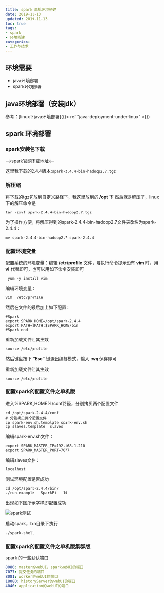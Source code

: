```yaml
---
title: spark 单机环境搭建
date: 2019-11-13
updated: 2019-11-13
toc: true
tags: 
- spark 
- 环境搭建
categories: 
- 工作与技术
---
```


## 环境需要

- java环境部署
- spark环境部署

## java环境部署（安装jdk）

参考：[linux下java环境部署]({{< ref "java-deployment-under-linux" >}})

## spark 环境部署

### spark安装包下载

-->[spark官网下载地址](http://spark.apache.org/downloads.html)<--

这里我下载的2.4.4版本:`spark-2.4.4-bin-hadoop2.7.tgz`

### 解压缩

将下载的tgz包放到自定义路径下，我这里放到的 **/opt** 下
然后就是解压了，linux下的解压命令是

```shell
tar -zxvf spark-2.4.4-bin-hadoop2.7.tgz
```

为了操作方便，将解压得到的spark-2.4.4-bin-hadoop2.7文件夹改名为spark-2.4.4：

```shell
mv spark-2.4.4-bin-hadoop2.7 spark-2.4.4
```

### 配置环境变量

配置系统的环境变量：编辑 **/etc/profile** 文件，若执行命令提示没有 **vim** 时，用 **vi** 代替即可，也可以用如下命令安装即可

```shell
 yum -y install vim
```

编辑环境变量：

```shell
vim  /etc/profile
```

然后在文件的最后加上如下配置：

```shell
#Spark
export SPARK_HOME=/opt/spark-2.4.4
export PATH=$PATH:$SPARK_HOME/bin
#Spark end
```

重新加载文件让其生效

```shell
source /etc/profile
```

然后键盘按下 **“Esc”** 键退出编辑模式，输入 **:wq** 保存即可

重新加载文件让其生效

```shell
source /etc/profile
```

### 配置spark的配置文件之单机版

进入%SPARK_HOME%/conf路径，分别拷贝两个配置文件

```shell
cd /opt/spark-2.4.4/conf
# 分别拷贝两个配置文件
cp spark-env.sh.template spark-env.sh
cp slaves.template  slaves
```

编辑spark-env.sh文件：

```shell
export SPARK_MASTER_IP=192.168.1.210
export SPARK_MASTER_PORT=7077
```

编辑slaves文件：

```shell
localhost
```

测试环境配置是否成功

```shell
cd /opt/spark-2.4.4/bin/
./run-example   SparkPi   10
```

出现如下图所示字样即配置成功

![spark测试](spark测试.png)

启动spark，bin目录下执行

```shell
./spark-shell
```

### 配置spark的配置文件之单机版集群版

spark 的一些默认端口

```yml
8080: master的webUI，sparkwebUI的端口
7077: 提交任务的端口
8081: worker的webUI的端口
18080: historyServer的webUI的端口
4040: application的webUI的端口
```
